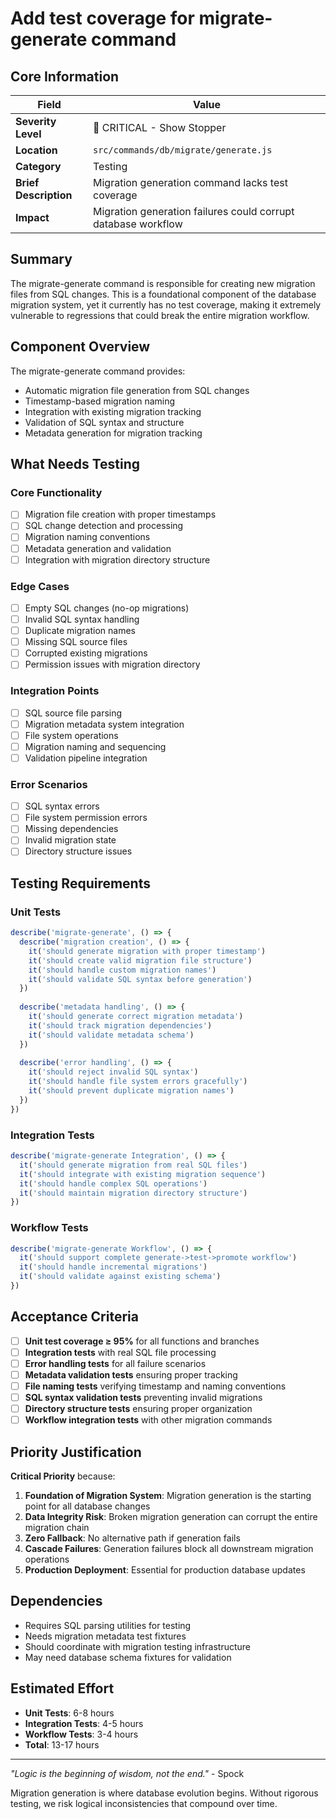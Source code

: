 # Add test coverage for migrate-generate command

## Core Information

| Field | Value |
|-------|-------|
| **Severity Level** | 🔴 CRITICAL - Show Stopper |
| **Location** | `src/commands/db/migrate/generate.js` |
| **Category** | Testing |
| **Brief Description** | Migration generation command lacks test coverage |
| **Impact** | Migration generation failures could corrupt database workflow |

## Summary

The migrate-generate command is responsible for creating new migration files from SQL changes. This is a foundational component of the database migration system, yet it currently has no test coverage, making it extremely vulnerable to regressions that could break the entire migration workflow.

## Component Overview

The migrate-generate command provides:
- Automatic migration file generation from SQL changes
- Timestamp-based migration naming
- Integration with existing migration tracking
- Validation of SQL syntax and structure
- Metadata generation for migration tracking

## What Needs Testing

### Core Functionality
- [ ] Migration file creation with proper timestamps
- [ ] SQL change detection and processing
- [ ] Migration naming conventions
- [ ] Metadata generation and validation
- [ ] Integration with migration directory structure

### Edge Cases
- [ ] Empty SQL changes (no-op migrations)
- [ ] Invalid SQL syntax handling
- [ ] Duplicate migration names
- [ ] Missing SQL source files
- [ ] Corrupted existing migrations
- [ ] Permission issues with migration directory

### Integration Points
- [ ] SQL source file parsing
- [ ] Migration metadata system integration
- [ ] File system operations
- [ ] Migration naming and sequencing
- [ ] Validation pipeline integration

### Error Scenarios
- [ ] SQL syntax errors
- [ ] File system permission errors
- [ ] Missing dependencies
- [ ] Invalid migration state
- [ ] Directory structure issues

## Testing Requirements

### Unit Tests
```javascript
describe('migrate-generate', () => {
  describe('migration creation', () => {
    it('should generate migration with proper timestamp')
    it('should create valid migration file structure')
    it('should handle custom migration names')
    it('should validate SQL syntax before generation')
  })
  
  describe('metadata handling', () => {
    it('should generate correct migration metadata')
    it('should track migration dependencies')
    it('should validate metadata schema')
  })
  
  describe('error handling', () => {
    it('should reject invalid SQL syntax')
    it('should handle file system errors gracefully')
    it('should prevent duplicate migration names')
  })
})
```

### Integration Tests
```javascript
describe('migrate-generate Integration', () => {
  it('should generate migration from real SQL files')
  it('should integrate with existing migration sequence')
  it('should handle complex SQL operations')
  it('should maintain migration directory structure')
})
```

### Workflow Tests
```javascript
describe('migrate-generate Workflow', () => {
  it('should support complete generate->test->promote workflow')
  it('should handle incremental migrations')
  it('should validate against existing schema')
})
```

## Acceptance Criteria

- [ ] **Unit test coverage ≥ 95%** for all functions and branches
- [ ] **Integration tests** with real SQL file processing
- [ ] **Error handling tests** for all failure scenarios
- [ ] **Metadata validation tests** ensuring proper tracking
- [ ] **File naming tests** verifying timestamp and naming conventions
- [ ] **SQL syntax validation tests** preventing invalid migrations
- [ ] **Directory structure tests** ensuring proper organization
- [ ] **Workflow integration tests** with other migration commands

## Priority Justification

**Critical Priority** because:
1. **Foundation of Migration System**: Migration generation is the starting point for all database changes
2. **Data Integrity Risk**: Broken migration generation can corrupt the entire migration chain
3. **Zero Fallback**: No alternative path if generation fails
4. **Cascade Failures**: Generation failures block all downstream migration operations
5. **Production Deployment**: Essential for production database updates

## Dependencies

- Requires SQL parsing utilities for testing
- Needs migration metadata test fixtures
- Should coordinate with migration testing infrastructure
- May need database schema fixtures for validation

## Estimated Effort

- **Unit Tests**: 6-8 hours
- **Integration Tests**: 4-5 hours
- **Workflow Tests**: 3-4 hours
- **Total**: 13-17 hours

---

*"Logic is the beginning of wisdom, not the end."* - Spock

Migration generation is where database evolution begins. Without rigorous testing, we risk logical inconsistencies that compound over time.